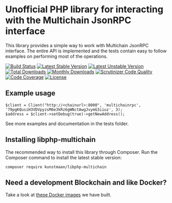 # Unofficial PHP library for interacting with the Multichain JsonRPC interface

This library provides a simple way to work with Multichain JsonRPC interface. The entire API is implemented and the tests contain easy to follow examples on performing most of the operations. 

[![Build Status](https://travis-ci.org/Kunstmaan/libphp-multichain.svg?branch=master)](https://travis-ci.org/Kunstmaan/libphp-multichain)
[![Latest Stable Version](https://poser.pugx.org/kunstmaan/libphp-multichain/v/stable)](https://packagist.org/packages/kunstmaan/libphp-multichain)
[![Latest Unstable Version](https://poser.pugx.org/kunstmaan/libphp-multichain/v/unstable)](https://packagist.org/packages/kunstmaan/libphp-multichain)
[![Total Downloads](https://poser.pugx.org/kunstmaan/libphp-multichain/downloads)](https://packagist.org/packages/kunstmaan/libphp-multichain)
[![Monthly Downloads](https://poser.pugx.org/kunstmaan/libphp-multichain/d/monthly)](https://packagist.org/packages/kunstmaan/libphp-multichain)
[![Scrutinizer Code Quality](https://scrutinizer-ci.com/g/Kunstmaan/libphp-multichain/badges/quality-score.png?b=master)](https://scrutinizer-ci.com/g/Kunstmaan/libphp-multichain/?branch=master)
[![Code Coverage](https://scrutinizer-ci.com/g/Kunstmaan/libphp-multichain/badges/coverage.png?b=master)](https://scrutinizer-ci.com/g/Kunstmaan/libphp-multichain/?branch=master)
[![License](https://poser.pugx.org/kunstmaan/libphp-multichain/license)](https://packagist.org/packages/kunstmaan/libphp-multichain)

## Example usage

    $client = Client("http://<chainurl>:8000", 'multichainrpc', '79pgKQusiH3VDVpyzsM6e3kRz6gWNctAwgJvymG3iiuz', 3);
    $address = $client->setDebug(true)->getNewAddress();

See more examples and documentation in the tests folder.

## Installing libphp-multichain

The recommended way to install this library through Composer. Run the Composer command to install the latest stable version:

    composer require kunstmaan/libphp-multichain

## Need a development Blockchain and like Docker?

Take a look at [these Docker images](https://github.com/Kunstmaan/docker-multichain) we have built.
